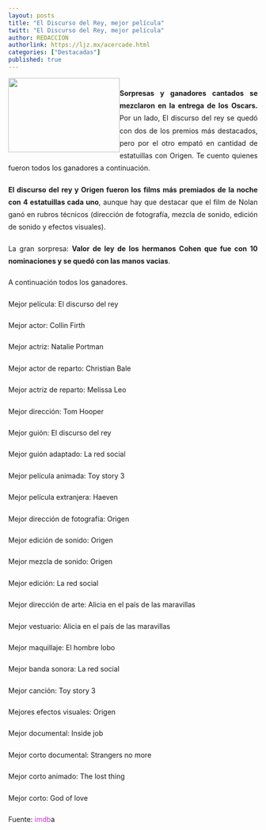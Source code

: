 ```yaml
---
layout: posts
title: "El Discurso del Rey, mejor película"
twitt: "El Discurso del Rey, mejor película"
author: REDACCION
authorlink: https://ljz.mx/acercade.html
categories: ["Destacadas"]
published: true
---
```

<p style="padding-top: 0px; padding-right: 0px; padding-bottom: 1.3em; padding-left: 0px; outline-width: 0px; outline-style: initial; outline-color: initial; line-height: 1.8em; margin: 0px;">
  <img src="http://ljz.mx/images/stories/disrcurso.jpg" border="0" width="225" height="150" style="float: left;" />
</p>

<p style="padding-top: 0px; padding-right: 0px; padding-bottom: 1.3em; padding-left: 0px; outline-width: 0px; outline-style: initial; outline-color: initial; line-height: 1.8em; text-align: justify; margin: 0px; border: 0px initial initial;">
  <strong>Sorpresas y ganadores cantados se mezclaron en la entrega de los Oscars.</strong> Por un lado, El discurso del rey se quedó con dos de los premios más destacados, pero por el otro empató en cantidad de estatuillas con Origen. Te cuento quienes fueron todos los ganadores a continuación.
</p>

<p style="padding-top: 0px; padding-right: 0px; padding-bottom: 1.3em; padding-left: 0px; outline-width: 0px; outline-style: initial; outline-color: initial; line-height: 1.8em; text-align: justify; margin: 0px; border: 0px initial initial;">
  <strong>El discurso del rey y Origen fueron los films más premiados de la noche con 4 estatuillas cada uno</strong>, aunque hay que destacar que el film de Nolan ganó en rubros técnicos (dirección de fotografía, mezcla de sonido, edición de sonido y efectos visuales).
</p>

<p style="padding-top: 0px; padding-right: 0px; padding-bottom: 1.3em; padding-left: 0px; outline-width: 0px; outline-style: initial; outline-color: initial; line-height: 1.8em; text-align: justify; margin: 0px; border: 0px initial initial;">
  La gran sorpresa: <strong>Valor de ley de los hermanos Cohen que fue con 10 nominaciones y se quedó con las manos vacias</strong>.
</p>

<p style="padding-top: 0px; padding-right: 0px; padding-bottom: 1.3em; padding-left: 0px; outline-width: 0px; outline-style: initial; outline-color: initial; line-height: 1.8em; text-align: justify; margin: 0px; border: 0px initial initial;">
  A continuación todos los ganadores.
</p>

<p style="padding-top: 0px; padding-right: 0px; padding-bottom: 1.3em; padding-left: 0px; outline-width: 0px; outline-style: initial; outline-color: initial; line-height: 1.8em; text-align: justify; margin: 0px; border: 0px initial initial;">
  Mejor película: El discurso del rey
</p>

<p style="padding-top: 0px; padding-right: 0px; padding-bottom: 1.3em; padding-left: 0px; outline-width: 0px; outline-style: initial; outline-color: initial; line-height: 1.8em; text-align: justify; margin: 0px; border: 0px initial initial;">
  Mejor actor: Collin Firth
</p>

<p style="padding-top: 0px; padding-right: 0px; padding-bottom: 1.3em; padding-left: 0px; outline-width: 0px; outline-style: initial; outline-color: initial; line-height: 1.8em; text-align: justify; margin: 0px; border: 0px initial initial;">
  Mejor actriz: Natalie Portman
</p>

<p style="padding-top: 0px; padding-right: 0px; padding-bottom: 1.3em; padding-left: 0px; outline-width: 0px; outline-style: initial; outline-color: initial; line-height: 1.8em; text-align: justify; margin: 0px; border: 0px initial initial;">
  Mejor actor de reparto: Christian Bale
</p>

<p style="padding-top: 0px; padding-right: 0px; padding-bottom: 1.3em; padding-left: 0px; outline-width: 0px; outline-style: initial; outline-color: initial; line-height: 1.8em; text-align: justify; margin: 0px; border: 0px initial initial;">
  Mejor actriz de reparto: Melissa Leo
</p>

<p style="padding-top: 0px; padding-right: 0px; padding-bottom: 1.3em; padding-left: 0px; outline-width: 0px; outline-style: initial; outline-color: initial; line-height: 1.8em; text-align: justify; margin: 0px; border: 0px initial initial;">
  Mejor dirección: Tom Hooper
</p>

<p style="padding-top: 0px; padding-right: 0px; padding-bottom: 1.3em; padding-left: 0px; outline-width: 0px; outline-style: initial; outline-color: initial; line-height: 1.8em; text-align: justify; margin: 0px; border: 0px initial initial;">
  Mejor guión: El discurso del rey
</p>

<p style="padding-top: 0px; padding-right: 0px; padding-bottom: 1.3em; padding-left: 0px; outline-width: 0px; outline-style: initial; outline-color: initial; line-height: 1.8em; text-align: justify; margin: 0px; border: 0px initial initial;">
  Mejor guión adaptado: La red social
</p>

<p style="padding-top: 0px; padding-right: 0px; padding-bottom: 1.3em; padding-left: 0px; outline-width: 0px; outline-style: initial; outline-color: initial; line-height: 1.8em; text-align: justify; margin: 0px; border: 0px initial initial;">
  Mejor película animada: Toy story 3
</p>

<p style="padding-top: 0px; padding-right: 0px; padding-bottom: 1.3em; padding-left: 0px; outline-width: 0px; outline-style: initial; outline-color: initial; line-height: 1.8em; text-align: justify; margin: 0px; border: 0px initial initial;">
  Mejor película extranjera: Haeven
</p>

<p style="padding-top: 0px; padding-right: 0px; padding-bottom: 1.3em; padding-left: 0px; outline-width: 0px; outline-style: initial; outline-color: initial; line-height: 1.8em; text-align: justify; margin: 0px; border: 0px initial initial;">
  Mejor dirección de fotografía: Origen
</p>

<p style="padding-top: 0px; padding-right: 0px; padding-bottom: 1.3em; padding-left: 0px; outline-width: 0px; outline-style: initial; outline-color: initial; line-height: 1.8em; text-align: justify; margin: 0px; border: 0px initial initial;">
  Mejor edición de sonido: Origen
</p>

<p style="padding-top: 0px; padding-right: 0px; padding-bottom: 1.3em; padding-left: 0px; outline-width: 0px; outline-style: initial; outline-color: initial; line-height: 1.8em; text-align: justify; margin: 0px; border: 0px initial initial;">
  Mejor mezcla de sonido: Origen
</p>

<p style="padding-top: 0px; padding-right: 0px; padding-bottom: 1.3em; padding-left: 0px; outline-width: 0px; outline-style: initial; outline-color: initial; line-height: 1.8em; text-align: justify; margin: 0px; border: 0px initial initial;">
  Mejor edición: La red social
</p>

<p style="padding-top: 0px; padding-right: 0px; padding-bottom: 1.3em; padding-left: 0px; outline-width: 0px; outline-style: initial; outline-color: initial; line-height: 1.8em; text-align: justify; margin: 0px; border: 0px initial initial;">
  Mejor dirección de arte: Alicia en el país de las maravillas
</p>

<p style="padding-top: 0px; padding-right: 0px; padding-bottom: 1.3em; padding-left: 0px; outline-width: 0px; outline-style: initial; outline-color: initial; line-height: 1.8em; text-align: justify; margin: 0px; border: 0px initial initial;">
  Mejor vestuario: Alicia en el país de las maravillas
</p>

<p style="padding-top: 0px; padding-right: 0px; padding-bottom: 1.3em; padding-left: 0px; outline-width: 0px; outline-style: initial; outline-color: initial; line-height: 1.8em; text-align: justify; margin: 0px; border: 0px initial initial;">
  Mejor maquillaje: El hombre lobo
</p>

<p style="padding-top: 0px; padding-right: 0px; padding-bottom: 1.3em; padding-left: 0px; outline-width: 0px; outline-style: initial; outline-color: initial; line-height: 1.8em; text-align: justify; margin: 0px; border: 0px initial initial;">
  Mejor banda sonora: La red social
</p>

<p style="padding-top: 0px; padding-right: 0px; padding-bottom: 1.3em; padding-left: 0px; outline-width: 0px; outline-style: initial; outline-color: initial; line-height: 1.8em; text-align: justify; margin: 0px; border: 0px initial initial;">
  Mejor canción: Toy story 3
</p>

<p style="padding-top: 0px; padding-right: 0px; padding-bottom: 1.3em; padding-left: 0px; outline-width: 0px; outline-style: initial; outline-color: initial; line-height: 1.8em; text-align: justify; margin: 0px; border: 0px initial initial;">
  Mejores efectos visuales: Origen
</p>

<p style="padding-top: 0px; padding-right: 0px; padding-bottom: 1.3em; padding-left: 0px; outline-width: 0px; outline-style: initial; outline-color: initial; line-height: 1.8em; text-align: justify; margin: 0px; border: 0px initial initial;">
  Mejor documental: Inside job
</p>

<p style="padding-top: 0px; padding-right: 0px; padding-bottom: 1.3em; padding-left: 0px; outline-width: 0px; outline-style: initial; outline-color: initial; line-height: 1.8em; text-align: justify; margin: 0px; border: 0px initial initial;">
  Mejor corto documental: Strangers no more
</p>

<p style="padding-top: 0px; padding-right: 0px; padding-bottom: 1.3em; padding-left: 0px; outline-width: 0px; outline-style: initial; outline-color: initial; line-height: 1.8em; text-align: justify; margin: 0px; border: 0px initial initial;">
  Mejor corto animado: The lost thing
</p>

<p style="padding-top: 0px; padding-right: 0px; padding-bottom: 1.3em; padding-left: 0px; outline-width: 0px; outline-style: initial; outline-color: initial; line-height: 1.8em; text-align: justify; margin: 0px; border: 0px initial initial;">
  Mejor corto: God of love
</p>

<p style="padding-top: 0px; padding-right: 0px; padding-bottom: 1.3em; padding-left: 0px; outline-width: 0px; outline-style: initial; outline-color: initial; line-height: 1.8em; text-align: justify; margin: 0px; border: 0px initial initial;">
  Fuente: <a href="http://www.imdb.com/features/oscars/2011/nominations" style="outline-width: 0px; outline-style: initial; outline-color: initial; color: #cc33cc; text-decoration: none; padding: 0px; margin: 0px; border: 0px initial initial;">imdb</a>a
</p>
